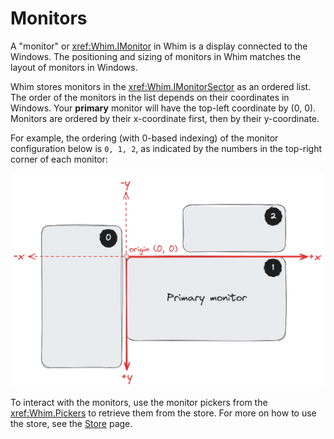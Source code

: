 # Monitors

A "monitor" or <xref:Whim.IMonitor> in Whim is a display connected to the Windows. The positioning and sizing of monitors in Whim matches the layout of monitors in Windows.

Whim stores monitors in the <xref:Whim.IMonitorSector> as an ordered list. The order of the monitors in the list depends on their coordinates in Windows. Your **primary** monitor will have the top-left coordinate by (0, 0). Monitors are ordered by their x-coordinate first, then by their y-coordinate.

For example, the ordering (with 0-based indexing) of the monitor configuration below is `0, 1, 2`, as indicated by the numbers in the top-right corner of each monitor:

![Example monitor layout](../../images/example-monitor-layout.png)

To interact with the monitors, use the monitor pickers from the <xref:Whim.Pickers> to retrieve them from the store. For more on how to use the store, see the [Store](./store.md) page.
